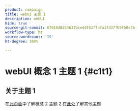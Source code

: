 ```yaml
---
product: campaign
title: webUI 主题 1
description: webUI
hide: true
source-git-commit: 07010d0253637bce4df62f7bfa1fd37fb9fb8e7b
workflow-type: ht
source-wordcount: '19'
ht-degree: 100%

---
```


# webUI 概念 1 主题 1 {#c1t1}

## 关于主题 1

在[此页面](../concept2/topic2.md)中了解概念 2 主题 2
 [在此处](../../automation/workflow/about-workflows.md)了解其他主题